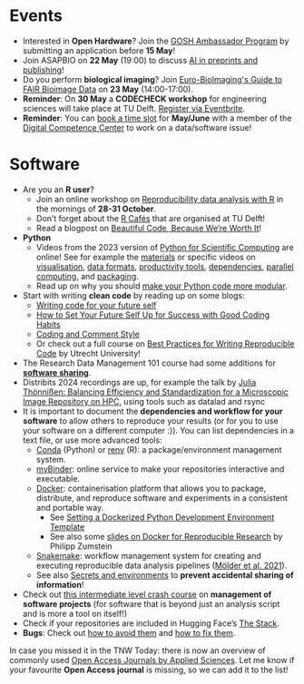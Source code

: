 
# Events

* Interested in **Open Hardware**? 
Join the [GOSH Ambassador Program](https://openhardware.science/gosh-ambassador-program/) by submitting an application before **15 May**! 
* Join ASAPBIO on **22 May** (19:00) to discuss [AI in preprints and publishing](https://asapbio.org/event/may-2024-community-call-ai-in-preprints-and-publishing-with-josh-nicholson)! 
* Do you perform **biological imaging**? Join [Euro-BioImaging's Guide to FAIR Bioimage Data]( https://www.eurobioimaging.eu/news/a-guide-to-fair-bioimage-data-2024/) on **23 May** (14:00-17:00).
* **Reminder**: On **30 May** a **CODECHECK workshop** for engineering sciences will take place at TU Delft. 
[Register via Eventbrite](https://www.eventbrite.com/e/codecheck-workshop-for-engineering-sciences-tickets-867503124197).
* **Reminder**: You can [book a time slot](https://www.tudelft.nl/en/library/library-for-researchers/setting-up-research/dcc/open-office-hours) for **May/June** with a member of the [Digital Competence Center](https://www.tudelft.nl/en/library/library-for-researchers/setting-up-research/dcc) to work on a data/software issue!

# Software
-	Are you an **R user**? 
    -	Join an online workshop on [Reproducibility data analysis with R](https://physalia-courses.org/courses-workshops/r-reproducibility/) in the mornings of **28-31 October**. 
    -	Don’t forget about the [R Cafés](https://delft-rcafe.github.io/home/) that are organised at TU Delft!
    -	Read a blogpost on [Beautiful Code, Because We’re Worth It]( https://ropensci.org/blog/2024/02/22/beautiful-code/)!
-	**Python**
    -	Videos from the 2023 version of [Python for Scientific Computing](https://scicomp.aalto.fi/training/scip/python-for-scicomp-2023/) are online! 
See for example the [materials](https://aaltoscicomp.github.io/python-for-scicomp/ ) or specific videos on [visualisation](https://www.youtube.com/watch?v=tGdBLwNkB1Q&list=PLZLVmS9rf3nNI3oQEqSJW6yXltOAZnkpa&index=9), [data formats](https://www.youtube.com/watch?v=wT2m5wYOsWY&list=PLZLVmS9rf3nNI3oQEqSJW6yXltOAZnkpa&index=9&pp=iAQB), [productivity tools](https://www.youtube.com/watch?v=vSqSz3B9u5Q&list=PLZLVmS9rf3nNI3oQEqSJW6yXltOAZnkpa&index=11), [dependencies](https://www.youtube.com/watch?v=4MrZMSPUFG8&list=PLZLVmS9rf3nNI3oQEqSJW6yXltOAZnkpa&index=14&pp=iAQB), [parallel computing](https://www.youtube.com/watch?v=KnaxsAFPhk0&list=PLZLVmS9rf3nNI3oQEqSJW6yXltOAZnkpa&index=18), and [packaging](https://www.youtube.com/watch?v=SFo7pChFtVs&list=PLZLVmS9rf3nNI3oQEqSJW6yXltOAZnkpa&index=19).
    -	Read up on why you should [make your Python code more modular](https://blog.esciencecenter.nl/dynamic-types-static-types-oh-my-py-25c9743b72c4).
-	Start with writing **clean code** by reading up on some blogs:
    -	[Writing code for your future self](https://dev.to/sunnysingh/writing-code-for-your-future-self-3da2)
    -	[How to Set Your Future Self Up for Success with Good Coding Habits](https://www.freecodecamp.org/news/set-future-you-up-for-success-with-good-coding-habits/)
    -	[Coding and Comment Style]( https://mitcommlab.mit.edu/broad/commkit/coding-and-comment-style/)
    -	Or check out a full course on [Best Practices for Writing Reproducible Code](https://utrechtuniversity.github.io/workshop-computational-reproducibility/) by Utrecht University!
-	The Research Data Management 101 course had some additions for **[software sharing]( https://estherplomp.github.io/TNW-RDM-101/10-Realising-FAIR-Publication.html#software-sharing)**.
-	Distribits 2024 recordings are up, for example the talk by [Julia Thönnißen: Balancing Efficiency and Standardization for a Microscopic Image Repository on HPC](https://www.youtube.com/watch?v=lYAZN9c4WvA&list=PLEQHbPfpVqU6esVrgqjfYybY394XD2qf2&index=7), using tools such as datalad and rsync
-	It is important to document the **dependencies and workflow for your software** to allow others to reproduce your results (or for you to use your software on a different computer :)). You can list dependencies in a text file, or use more advanced tools: 
    -	[Conda](https://conda.io/projects/conda/en/latest/user-guide/getting-started.html) (Python) or [renv](https://rstudio.github.io/renv/articles/renv.html) (R): a package/environment management system. 
    -	[myBinder]( https://mybinder.readthedocs.io/en/latest/introduction.html): online service to make your repositories interactive and executable.
    -	[Docker](https://docker-curriculum.com/): containerisation platform that allows you to package, distribute, and reproduce software and experiments in a consistent and portable way. 
        -	See [Setting a Dockerized Python Development Environment Template](https://medium.com/@rami.krispin/setting-a-dockerized-python-development-environment-template-de2400c4812b)
        -	See also some [slides on Docker for Reproducible Research](https://osf.io/zm9qn ) by Philipp Zumstein
    -	[Snakemake](https://snakemake.github.io/): workflow management system for creating and executing reproducible data analysis pipelines ([Mölder et al. 2021](https://doi.org/10.12688/f1000research.29032.2)).
    -	See also [Secrets and environments](https://www.software.ac.uk/blog/research-software-security-snippets-2) to **prevent accidental sharing of information**!
-	Check out [this intermediate level crash course]( https://embl-ebi.cloud.panopto.eu/Panopto/Pages/Viewer.aspx?id=bd24ae15-26a1-40d0-a511-adc001029e3e) on **management of software projects** (for software that is beyond just an analysis script and is more a tool on itself!) 
-	Check if your repositories are included in Hugging Face’s [The Stack](https://huggingface.co/spaces/bigcode/in-the-stack).
-	**Bugs**: Check out [how to avoid them](https://www.nature.com/nature-index/news/three-ways-researchers-science-can-avoid-common-programming-bugs-errors) and [how to fix them](https://jvns.ca/blog/2019/06/23/a-few-debugging-resources/). 

In case you missed it in the TNW Today: there is now an overview of commonly used [Open Access Journals by Applied Sciences]( https://intranet.tudelft.nl/-/open-access-journals-applied-sciences). Let me know if your favourite **Open Access journal** is missing, so we can add it to the list!

